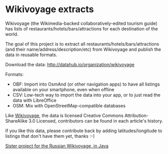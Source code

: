 Wikivoyage extracts
===================

Wikivoyage (the Wikimedia-backed collaboratively-edited tourism guide) has lists of restaurants/hotels/bars/attractions for each destination of the world.

The goal of this project is to extract all restaurants/hotels/bars/attractions (and their name/address/description/etc) from Wikivoyage and publish the data in reusable formats.

Download the data: http://datahub.io/organization/wikivoyage

Formats:

- OBF: Import into OsmAnd (or other navigation apps) to have all listings available on your smartphone, even when offline
- CSV: Low-tech way to import the data into your app, or to just read the data with LibreOffice
- OSM: Mix with OpenStreetMap-compatible databases

Like [Wikivoyage](https://en.wikivoyage.org), the data is licensed Creative Commons Attribution-ShareAlike 3.0 Licensed, contributors can be found in each article's history.

If you like this data, please contribute back by adding latitudes/longitude to listings that don't have them yet, thanks :-)

[Sister project for the Russian Wikivoyage, in Java](https://github.com/baturin/wikivoyage-listings/tree/master/src/test/abaturin)
